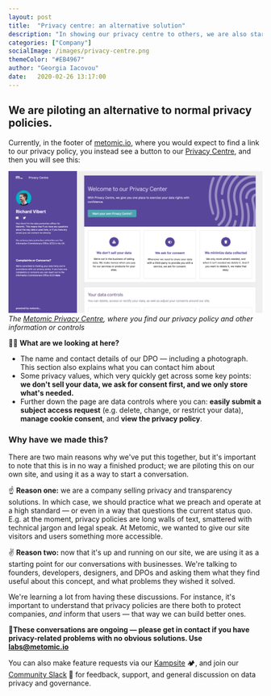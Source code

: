 ```yaml
---
layout: post
title:  "Privacy centre: an alternative solution"
description: "In showing our privacy centre to others, we are also starting conversations about what solutions other businesses feel they need that do not exist yet."
categories: ["Company"]
socialImage: /images/privacy-centre.png
themeColor: "#EB4967"
author: "Georgia Iacovou"
date:   2020-02-26 13:17:00
---
```


## We are piloting an alternative to normal privacy policies.

Currently, in the footer of [metomic.io](http://metomic.io), where you would expect to find a link to our privacy policy, you instead see a button to our [Privacy Centre](https://privacy.metomic.io/), and then you will see this:

![screenshot of privacy centre](/images/privacy-centre.png)
*The [Metomic Privacy Centre](https://privacy.metomic.io/), where you find our privacy policy and other information or controls*

🕵️‍♀️ **What are we looking at here?**

- The name and contact details of our DPO — including a photograph. This section also explains what you can contact him about
- Some privacy values, which very quickly get across some key points: **we don't sell your data, we ask for consent first, and we only store what's needed.**
- Further down the page are data controls where you can: **easily submit a subject access request** (e.g. delete, change, or restrict your data), **manage cookie consent**, and **view the privacy policy**.

### Why have we made this?

There are two main reasons why we've put this together, but it's important to note that this is in no way a finished product; we are piloting this on our own site, and using it as a way to start a conversation.

☝️ **Reason one:** we are a company selling privacy and transparency solutions. In which case, we should practice what we preach and operate at a high standard — or even in a way that questions the current status quo. E.g. at the moment, privacy policies are long walls of text, smattered with technical jargon and legal speak. At Metomic, we wanted to give our site visitors and users something more accessible.

✌️ **Reason two:** now that it's up and running on our site, we are using it as a starting point for our conversations with businesses. We're talking to founders, developers, designers, and DPOs and asking them what they find useful about this concept, and what problems they wished it solved.

We're learning a lot from having these discussions. For instance, it's important to understand that privacy policies are there both to protect companies, *and* inform that users — that way we can build better ones.

💌**These conversations are ongoing — please get in contact if you have privacy-related problems with no obvious solutions. Use labs@metomic.io**

You can also make feature requests via our [Kampsite](https://metomic.kampsite.co/) 🏕, and join our [Community Slack](https://join.slack.com/t/metomiccommunity/shared_invite/enQtOTMyNjQzMTk3NDEwLTgxMzU4NjE3MTZiN2QyMzgwZGZiNDA4MWJjZjUwMDBmNzYyZmNiYjIxNjU0YzFkOWRlNGJlYWExMzc2ZjFjOTg) 💬 for feedback, support, and general discussion on data privacy and governance.
